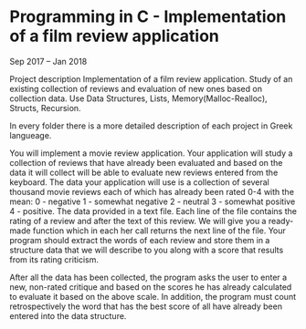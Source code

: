 

# Programming in C - Implementation of a film review application
Sep 2017 – Jan 2018

Project description 
Implementation of a film review application.
Study of an existing collection of reviews and evaluation of new ones based on collection data.
Use Data Structures, Lists, Memory(Malloc-Realloc), Structs, Recursion.

In every folder there is a more detailed description of each project in Greek langueage.

You will implement a movie review application. Your application will study a collection of reviews that have already been evaluated and based on the data it will collect will be able to evaluate new reviews entered from the keyboard. The data your application will use is a collection of several thousand movie reviews each of which has already been rated 0-4 with the mean: 0 - negative 1 - somewhat negative 2 - neutral 3 - somewhat positive 4 - positive.
The data provided in a text file. Each line of the file contains the rating of a
review and after the text of this review. We will give you a ready-made function which in each
her call returns the next line of the file.
Your program should extract the words of each review and store them in a structure
data that we will describe to you along with a score that results from its rating
criticism.

After all the data has been collected, the program asks the user to enter a new, non-rated
critique and based on the scores he has already calculated to evaluate it based on the above scale.
In addition, the program must count retrospectively the word that has the best score of all
have already been entered into the data structure.
